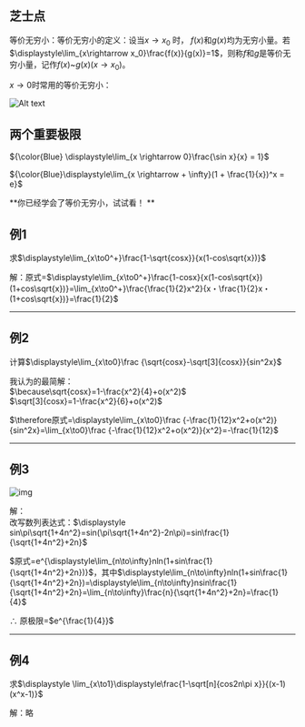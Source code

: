 ## 芝士点
等价无穷小：等价无穷小的定义：设当$x\rightarrow x_0$  时，  $f(x)$和$g(x)$均为无穷小量。若$\displaystyle\lim_{x\rightarrow x_0}\frac{f(x)}{g(x)}=1$，则称$f$和$g$是等价无穷小量，记作$f(x)$~$g(x)(x\to x_0)$。  

$x\to 0$时常用的等价无穷小：  

![Alt text](https://pica.zhimg.com/80/v2-c8c6820571cb7b7e9c8494cb271db620_1440w.jpg?source%253D1940ef5c)  

## 两个重要极限  

${\color{Blue} \displaystyle\lim_{x \rightarrow 0}\frac{\sin x}{x} = 1}$  

${\color{Blue}\displaystyle\lim_{x \rightarrow + \infty}(1 + \frac{1}{x})^x = e}$  

**你已经学会了等价无穷小，试试看！ **  

## 例1
求$\displaystyle\lim_{x\to0^+}\frac{1-\sqrt{cosx}}{x(1-cos\sqrt{x})}$

解：原式=$\displaystyle\lim_{x\to0^+}\frac{1-cosx}{x(1-cos\sqrt{x})(1+cos\sqrt{x})}=\lim_{x\to0^+}\frac{\frac{1}{2}x^2}{x・\frac{1}{2}x・(1+cos\sqrt{x})}=\frac{1}{2}$
***
## 例2 
计算$\displaystyle\lim_{x\to0}\frac {\sqrt{cosx}-\sqrt[3]{cosx}}{sin^2x}$

我认为的最简解：  
$\because\sqrt{cosx}=1-\frac{x^2}{4}+o(x^2)$  
$\sqrt[3]{cosx}=1-\frac{x^2}{6}+o(x^2)$

$\therefore原式=\displaystyle\lim_{x\to0}\frac {-\frac{1}{12}x^2+o(x^2)}{sin^2x}=\lim_{x\to0}\frac {-\frac{1}{12}x^2+o(x^2)}{x^2}=-\frac{1}{12}$  
***
## 例3
![img](https://cn.mcecy.com/image/20230622/caf09d1580efd6907a6b5268eabaf107.png)  

解：  
改写数列表达式：$\displaystyle sin\pi\sqrt{1+4n^2}=sin(\pi\sqrt{1+4n^2}-2n\pi)=sin\frac{1}{\sqrt{1+4n^2}+2n}$  

$原式=e^{\displaystyle\lim_{n\to\infty}nln(1+sin\frac{1}{\sqrt{1+4n^2}+2n})}$，其中$\displaystyle\lim_{n\to\infty}nln(1+sin\frac{1}{\sqrt{1+4n^2}+2n})=\displaystyle\lim_{n\to\infty}nsin\frac{1}{\sqrt{1+4n^2}+2n}=\lim_{n\to\infty}\frac{n}{\sqrt{1+4n^2}+2n}=\frac{1}{4}$  

$\therefore$  原极限=$e^{\frac{1}{4}}$  
***
## 例4
求$\displaystyle \lim_{x\to1}\displaystyle\frac{1-\sqrt[n]{cos2n\pi x}}{(x-1)(x^x-1)}$

解：略